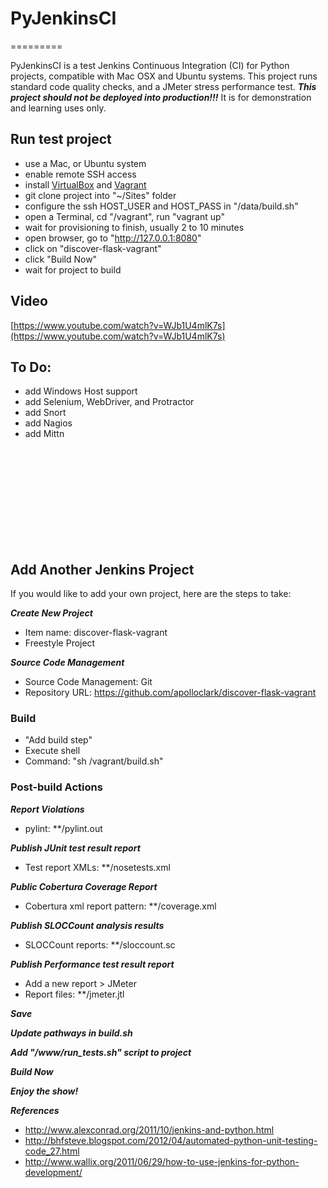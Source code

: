 # PyJenkinsCI
=========

PyJenkinsCI is a test Jenkins Continuous Integration (CI) for Python projects,
compatible with Mac OSX and Ubuntu systems. This project runs standard code
quality checks, and a JMeter stress performance test. ***This project should not
be deployed into production!!!*** It is for demonstration and learning uses
only.

## Run test project
- use a Mac, or Ubuntu system
- enable remote SSH access
- install [VirtualBox](https://www.virtualbox.org/wiki/Downloads) and [Vagrant](https://www.vagrantup.com/downloads.html)
- git clone project into "~/Sites" folder
- configure the ssh HOST_USER and HOST_PASS in "/data/build.sh"
- open a Terminal, cd "/vagrant", run "vagrant up"
- wait for provisioning to finish, usually 2 to 10 minutes
- open browser, go to "http://127.0.0.1:8080"
- click on "discover-flask-vagrant"
- click "Build Now"
- wait for project to build

## Video
[https://www.youtube.com/watch?v=WJb1U4mlK7s](https://www.youtube.com/watch?v=WJb1U4mlK7s)

## To Do:
- add Windows Host support
- add Selenium, WebDriver, and Protractor
- add Snort
- add Nagios
- add Mittn

<br/>
<br/>
<br/>
<br/>
<br/>
<br/>
<br/>
<br/>
<br/>

## Add Another Jenkins Project

If you would like to add your own project, here are the steps to take:

***Create New Project***
- Item name: discover-flask-vagrant
- Freestyle Project

***Source Code Management***
- Source Code Management: Git
- Repository URL: https://github.com/apolloclark/discover-flask-vagrant

### Build
- "Add build step"
- Execute shell
- Command: "sh /vagrant/build.sh"

### Post-build Actions
***Report Violations***
- pylint: **/pylint.out

***Publish JUnit test result report***
- Test report XMLs: **/nosetests.xml

***Public Cobertura Coverage Report***
- Cobertura xml report pattern: **/coverage.xml

***Publish SLOCCount analysis results***
- SLOCCount reports: **/sloccount.sc

***Publish Performance test result report***
- Add a new report > JMeter
- Report files: **/jmeter.jtl

***Save***

***Update pathways in build.sh***

***Add "/www/run_tests.sh" script to project***

***Build Now***

***Enjoy the show!***

***References***

- http://www.alexconrad.org/2011/10/jenkins-and-python.html
- http://bhfsteve.blogspot.com/2012/04/automated-python-unit-testing-code_27.html
- http://www.wallix.org/2011/06/29/how-to-use-jenkins-for-python-development/